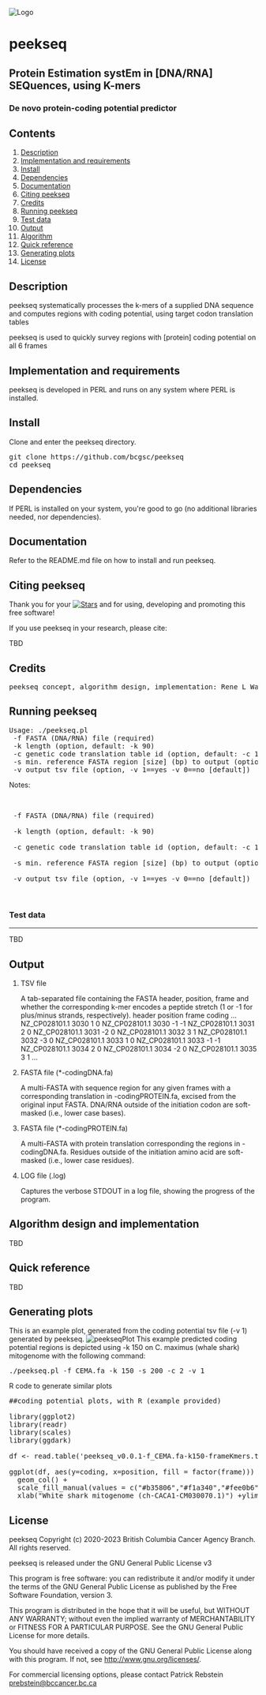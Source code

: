 ![Logo](https://github.com/bcgsc/peekseq/blob/main/peekseq-logo.png)

# peekseq
## Protein Estimation systEm in [DNA/RNA] SEQuences, using K-mers
### De novo protein-coding potential predictor


## Contents

1. [Description](#description)
2. [Implementation and requirements](#implementation)
3. [Install](#install)
4. [Dependencies](#dep)
5. [Documentation](#docs)
6. [Citing peekseq](#cite)
7. [Credits](#credits)
8. [Running peekseq](#run)
9. [Test data](#data)
10. [Output](#output)
11. [Algorithm](#algorithm)
12. [Quick reference](#quickref)
13. [Generating plots](#bplot)
14. [License](#license)


## Description <a name=description></a>

peekseq systematically processes the k-mers of a supplied DNA sequence and computes regions with coding potential, using target codon translation tables

peekseq is used to quickly survey regions with [protein] coding potential on all 6 frames


## Implementation and requirements <a name=implementation></a>

peekseq is developed in PERL and runs on any system where PERL is installed.


## Install <a name=install></a>

Clone and enter the peekseq directory.
<pre>
git clone https://github.com/bcgsc/peekseq
cd peekseq
</pre>



## Dependencies <a name=dep></a>

If PERL is installed on your system, you're good to go (no additional libraries needed, nor dependencies).


## Documentation <a name=docs></a>

Refer to the README.md file on how to install and run peekseq. 


## Citing peekseq <a name=cite></a>

Thank you for your [![Stars](https://img.shields.io/github/stars/bcgsc/peekseq.svg)](https://github.com/bcgsc/peekseq/stargazers) and for using, developing and promoting this free software!

If you use peekseq in your research, please cite: 


TBD

## Credits <a name=credits></a>
<pre>
peekseq concept, algorithm design, implementation: Rene L Warren
</pre>


## Running peekseq <a name=run></a>

<pre>
Usage: ./peekseq.pl
 -f FASTA (DNA/RNA) file (required)
 -k length (option, default: -k 90)
 -c genetic code translation table id (option, default: -c 1 [standard])
 -s min. reference FASTA region [size] (bp) to output (option, default: -s 270 bp)
 -v output tsv file (option, -v 1==yes -v 0==no [default])
</pre>

Notes:
<pre>


 -f FASTA (DNA/RNA) file (required)

 -k length (option, default: -k 90)

 -c genetic code translation table id (option, default: -c 1 [standard])

 -s min. reference FASTA region [size] (bp) to output (option, default: -s 270 bp)

 -v output tsv file (option, -v 1==yes -v 0==no [default])


</pre>

### Test data <a name=data></a>
---------

TBD

## Output  <a name=output></a>

1) TSV file 

   A tab-separated file containing the FASTA header, position, frame and whether the corresponding k-mer encodes a peptide stretch (1 or -1 for plus/minus strands, respectively).
   header	position	frame	coding
   ...
   NZ_CP028101.1   3030    1       0
   NZ_CP028101.1   3030    -1      -1
   NZ_CP028101.1   3031    2       0
   NZ_CP028101.1   3031    -2      0
   NZ_CP028101.1   3032    3       1
   NZ_CP028101.1   3032    -3      0
   NZ_CP028101.1   3033    1       0
   NZ_CP028101.1   3033    -1      -1
   NZ_CP028101.1   3034    2       0
   NZ_CP028101.1   3034    -2      0
   NZ_CP028101.1   3035    3       1
   ...

2) FASTA file (*-codingDNA.fa)

   A multi-FASTA with sequence region for any given frames with a corresponding translation in -codingPROTEIN.fa, excised from the original input FASTA. DNA/RNA outside of the initiation codon are soft-masked (i.e., lower case bases).


3) FASTA file (*-codingPROTEIN.fa)

   A multi-FASTA with protein translation corresponding the regions in -codingDNA.fa. Residues outside of the initiation amino acid are soft-masked (i.e., lower case residues).


4) LOG file (.log)

   Captures the verbose STDOUT in a log file, showing the progress of the program.    


## Algorithm design and implementation <a name=algorithm></a>

TBD
 
## Quick reference <a name=quickref></a>

TBD

## Generating plots <a name=bplot></a>

This is an example plot, generated from the coding potential tsv file (-v 1) generated by peekseq.
![peekseqPlot](https://github.com/bcgsc/peekseq/blob/main/CEMAcpPlot.png)
This example predicted coding potential regions is depicted using -k 150 on C. maximus (whale shark) mitogenome with the following command:
<pre>
./peekseq.pl -f CEMA.fa -k 150 -s 200 -c 2 -v 1
</pre>

R code to generate similar plots
<pre>
##coding potential plots, with R (example provided)

library(ggplot2)
library(readr)
library(scales)
library(ggdark)

df <- read.table('peekseq_v0.0.1-f_CEMA.fa-k150-frameKmers.tsv', sep="\t", header = TRUE)

ggplot(df, aes(y=coding, x=position, fill = factor(frame))) +
  geom_col() +
  scale_fill_manual(values = c("#b35806","#f1a340","#fee0b6","#d8daeb","#998ec3","#542788")) +
  xlab("White shark mitogenome (ch-CACA1-CM030070.1)") +ylim(-1,1)+ ylab("Coding potential") + dark_theme_gray(base_size = 14)
</pre>

## License <a name=license></a>

peekseq Copyright (c) 2020-2023 British Columbia Cancer Agency Branch.  All rights reserved.

peekseq is released under the GNU General Public License v3

This program is free software: you can redistribute it and/or modify
it under the terms of the GNU General Public License as published by
the Free Software Foundation, version 3.

This program is distributed in the hope that it will be useful,
but WITHOUT ANY WARRANTY; without even the implied warranty of
MERCHANTABILITY or FITNESS FOR A PARTICULAR PURPOSE. See the
GNU General Public License for more details.

You should have received a copy of the GNU General Public License
along with this program. If not, see <http://www.gnu.org/licenses/>.

For commercial licensing options, please contact
Patrick Rebstein <prebstein@bccancer.bc.ca>
